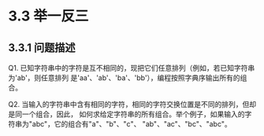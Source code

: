 # 3.3 举一反三 #

## 3.3.1 问题描述 ##

Q1. 已知字符串中的字符是互不相同的，现把它们任意排列（例如，若已知字符串为'ab'，则任意排列
是'aa'、'ab'、'ba'、'bb'），编程按照字典序输出所有的组合。

Q2. 当输入的字符串中含有相同的字符，相同的字符交换位置是不同的排列，但却是同一个组合，因此，
如何求给定字符串的所有组合。举个例子，如果输入的字符串为"abc"，它的组合有"a"、"b"、"c"、
"ab"、"ac"、"bc"、"abc"。